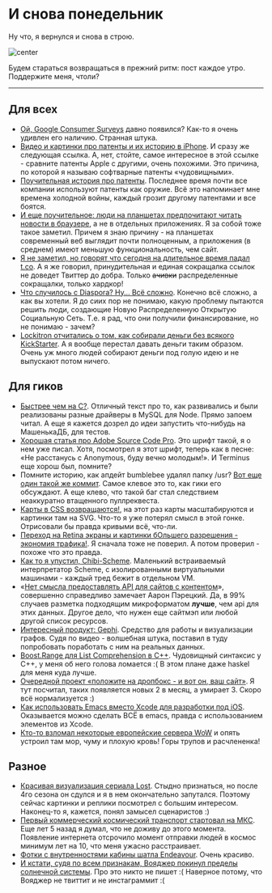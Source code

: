 # И снова понедельник

Ну что, я вернулся и снова в строю.

![center](http://img-fotki.yandex.ru/get/6423/9320383.8/0_80e91_dc852abe_orig)

Будем стараться возвращаться в прежний ритм: пост каждое утро. Поддержите меня, чтоли?

-----

## Для всех
* [Ой, Google Consumer Surveys](http://www.google.com/insights/consumersurveys/home) давно появился? Как-то я очень удивлен его наличию. Странная штука.
* [Видео и картинки про патенты и их историю в iPhone](http://www.nytimes.com/interactive/2012/10/07/business/patents.html). И сразу же следующая ссылка. А, нет, стойте, самое интересное в этой ссылке - сравните патенты Apple с другими, очень похожими. Это причина, по которой я называю софтварные патенты «чудовищными».
* [Поучительная история про патенты](http://www.nytimes.com/2012/10/08/technology/patent-wars-among-tech-giants-can-stifle-competition.html?_r=0). Последнее время почти все компании используют патенты как оружие. Всё это напоминает мне времена холодной войны, каждый грозит другому патентами и все боятся.
* [И еще поучительное: люди на планшетах предпочитают читать новости в браузере](http://news.yahoo.com/twice-many-mobile-news-readers-prefer-browsers-apps-000021527.html), а не в отдельных приложениях. Я за собой тоже такое заметил. Причем я знаю причину - на планшетах современный веб выглядит почти полноценным, а приложения (в среднем) имеют меньшую функциональность, чем сайт.
* [Я не заметил, но говорят что сегодня на длительное время падал t.co](http://thenextweb.com/twitter/2012/10/08/twitters-t-co-is-currently-down-meaning-all-links-shortened-by-the-social-network-are-not-working/). А я же говорил, принудительная и единая сокращалка ссылок не доведет Твиттер до добра. Только <s>ачивки</s> распределенные сокращалки, только хардкор!
* [Что случилось с Diaspora? Ну… Всё сложно](http://motherboard.vice.com/2012/10/2/what-happened-to-the-facebook-killer-it-s-complicated). Конечно всё сложно, а как вы хотели. Я до сиих пор не понимаю, какую проблему пытаются решить люди, создающие Новую Распределенную Открытую Социальную Сеть. Т.е. я рад, что они получили финансирование, но не понимаю - зачем?
* [Lockitron отчитались о том, как собирали деньги без всякого KickStarter](http://techcrunch.com/2012/10/07/the-story-of-lockitron-crowdfunding-without-kickstarter/). А я вообще перестал давать деньги таким образом. Очень уж много людей собирают деньги под голую идею и не выпускают потом ничего.

## Для гиков
* [Быстрее чем на C?](https://github.com/felixge/faster-than-c). Отличный текст про то, как развивались и были реализованы разные драйверы в MySQL для Node. Прямо запоем читал. А еще я кажется дозрел до идеи запустить что-нибудь на МашенькаДБ, для тестов.
* [Хорошая статья про Adobe Source Code Pro](http://opensourcehacker.com/2012/10/07/go-pro-and-your-eyes-will-thank-you/). Это шрифт такой, я о нем уже писал. Хотя, посмотрел я этот шрифт, теперь как в песне: «Не расстанусь с Anonymous, буду вечно молодым!». И Terminus еще хорош был, помните?
* Помните историю, как апдейт bumblebee удалял папку /usr? [Вот еще один такой же коммит](https://github.com/visionmedia/n/issues/86). Самое клевое это то, как гики его обсуждают. А еще клево, что такой баг стал следствием неаккуратно втащенного пуллреквеста.
* [Карты в CSS возвращаются!](http://donpark.github.com/scalable-css-playing-cards/), на этот раз карты масштабируются и картинки там на SVG. Что-то я уже потерял смысл в этой гонке. Отрисовали бы правда кривыми всё, что-ли.
* [Переход на Retina экраны и картинки бОльшего разрешения - экономия трафика!](http://blog.netvlies.nl/design-interactie/retina-revolution/). Я сначала тоже не поверил. А потом проверил - похоже что это правда.
* [Как то я упустил, Chibi-Scheme](http://code.google.com/p/chibi-scheme/). Маленький встраиваемый интерпретатор Scheme, с изолированными виртуальными машинами - каждый тред бежит в отдельном VM.
* «[Нет смысла предоставлять API для сайтов с контентом](http://aaronparecki.com/2012/281/article/1/providing-apis-for-content-driven-websites)», совершенно справедливо замечает Аарон Пэрецкий. Да, в 99% случаев разметка подходящим микроформатом **лучше**, чем api для этих данных. Другое дело, что нужен еще сайтмэп или любой другой список ресурсов.
* [Интересный продукт: Gephi](https://gephi.org/features/). Средство для работы и визуализации графов. Судя по видео - волшебная штука, поставил в туду попробовать поработать с ним на реальных данных.
* [Boost.Range для List Comprehension в C++](http://dev-perspective.blogspot.com/2012/10/on-list-comprehension-in-c.html). Чудовищный синтаксис у C++, у меня об него голова ломается :( В этом плане даже haskel для меня куда лучше.
* [Очередной проект «положите на дропбокс - и вот он, ваш сайт»](https://www.site44.com). Я тут посчитал, таких появляется новых 2 в месяц, а умирает 3. Скоро всё нормализуется :)
* [Как использовать Emacs вместо Xcode для разработки под iOS](http://roupam.github.com). Оказывается можно сделать ВСЁ в emacs, правда с использованием элементов из Xcode.
* [Кто-то взломал некоторые европейские сервера WoW](http://wow.joystiq.com/2012/10/07/reports-entire-cities-dead-on-certain-realms/) и опять устроил там мор, чуму и плохую кровь! Горы трупов и расчлененка!

## Разное
* [Красивая визуализация сериала Lost](http://intuitionanalytics.com/other/lostalgic/). Стыдно признаться, но после 4го сезона он сдулся и я в нем окончательно запутался. Поэтому сейчас картинки и реплики посмотрел с большим интересом. Наконец-то я, кажется, понял замысел сценаристов :)
* [Первый коммерческий космический транспорт стартовал на МКС](https://new.livestream.com/spacex/CRS1). Еще лет 5 назад я думал, что не доживу до этого момента. Появление интернета отсрочило момент отправки людей в космос минимум лет на 10, что меня ужасно расстраивает.
* [Фотки с внутренностями кабины шатла Endeavour](http://www.launchphotography.com/Endeavour_Flight_Deck.html). Очень красиво.
* [И кстати, судя по всем признакам, Вояджер покинул пределы солнечной системы](http://blog.chron.com/sciguy/2012/10/more-evidence-that-voyager-has-exited-the-solar-system/). Про это никто не пишет :( Наверное потому, что Вояджер не твиттит и не инстаграммит :(